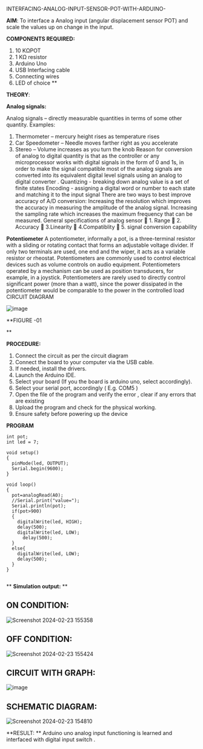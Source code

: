  INTERFACING-ANALOG-INPUT-SENSOR-POT-WITH-ARDUINO-




**AIM**:  To interface a Analog  input (angular displacement sensor POT) and scale the values up on change in the input.


**COMPONENTS REQUIRED:**
1.	10 KΩPOT
2.	1 KΩ resistor 
3.	Arduino Uno 
4.	USB Interfacing cable 
5.	Connecting wires 
6.	LED of choice 
**


**THEORY**: 

**Analog signals:**

Analog signals – directly measurable quantities in terms of some other quantity.
Examples:
1. Thermometer – mercury height rises as temperature rises
2. Car Speedometer – Needle moves farther right as you accelerate
3. Stereo – Volume increases as you turn the knob
Reason for conversion of analog to digital quantity is that as the controller or any microprocessor works with digital signals in the form of 0 and 1s, in order to make the signal compatible  most of the analog signals are converted into its equivalent digital level signals using an analog to digital converter .
Quantizing - breaking down analog value is a set of finite states
Encoding - assigning a digital word or number to each state and matching it to the input signal
 There are two ways to best improve accuracy of A/D conversion:
Increasing the resolution which improves the accuracy in measuring the amplitude of the analog signal.
Increasing the sampling rate which increases the maximum frequency that can be measured.
General specifications of analog sensor
	1. Range
	2. Accuracy
	3.Linearity
	4.Compatiblity
	5. signal conversion capability

**Potentiometer**
A potentiometer, informally a pot, is a three-terminal resistor with a sliding or rotating contact that forms an adjustable voltage divider. If only two terminals are used, one end and the wiper, it acts as a variable resistor or rheostat.
Potentiometers are commonly used to control electrical devices such as volume controls on audio equipment. Potentiometers operated by a mechanism can be used as position transducers, for example, in a joystick. Potentiometers are rarely used to directly control significant power (more than a watt), since the power dissipated in the potentiometer would be comparable to the power in the controlled load
CIRCUIT DIAGRAM





![image](https://user-images.githubusercontent.com/36288975/163530788-eec3cdc3-95e8-4d2d-8349-6d0ea4c9439c.png)

**FIGURE -01

**

**PROCEDURE:**

1.	Connect the circuit as per the circuit diagram 
2.	Connect the board to your computer via the USB cable.
3.	If needed, install the drivers.
4.	Launch the Arduino IDE.
5.	Select your board (If you the board is arduino uno, select accordingly).
6.	Select your serial port, accordingly ( E.g. COM5 )
7.	Open the file of the program  and verify the error , clear if any errors that are existing 
8.	Upload the program and check for the physical working. 
9.	Ensure safety before powering up the device 



**PROGRAM** 
```
int pot;
int led = 7;

void setup()
{
  pinMode(led, OUTPUT);
  Serial.begin(9600);
}

void loop()
{
  pot=analogRead(A0);
  //Serial.print("value=");
  Serial.println(pot);
  if(pot>900)
  {
    digitalWrite(led, HIGH);
    delay(500);
    digitalWrite(led, LOW);
      delay(500);
  }
  else{
    digitalWrite(led, LOW);
    delay(500);
  }
}


```
 









**
**Simulation output:** 
**
## ON CONDITION:

![Screenshot 2024-02-23 155358](https://github.com/nithish467/EXPERIMENT-NO--02-INTERFACING-ANALOG-INPUT-SENSOR-POT-WITH-ARDUINO-/assets/150232274/a9991d24-0c91-4dcd-9b50-bb6f6ba49496)


## OFF CONDITION:

![Screenshot 2024-02-23 155424](https://github.com/nithish467/EXPERIMENT-NO--02-INTERFACING-ANALOG-INPUT-SENSOR-POT-WITH-ARDUINO-/assets/150232274/3b652b0e-edff-4d85-8c8d-033d3a4dda55)


## CIRCUIT WITH GRAPH:
![image](https://github.com/nithish467/EXPERIMENT-NO--02-INTERFACING-ANALOG-INPUT-SENSOR-POT-WITH-ARDUINO-/assets/150232274/b2352661-5494-445d-a3e3-a80ee3d518e2)


## SCHEMATIC DIAGRAM:
![Screenshot 2024-02-23 154810](https://github.com/nithish467/EXPERIMENT-NO--02-INTERFACING-ANALOG-INPUT-SENSOR-POT-WITH-ARDUINO-/assets/150232274/82a8e35e-5801-4891-bb52-a15bc5015328)









**RESULT: ** Arduino uno analog input functioning is learned and interfaced with digital input switch .
